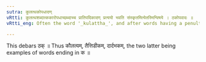```yaml
---
sutra: कुलत्थकोपधादण्
vRtti: कुलत्थशब्दात्ककारोपधाच्छब्दाच्च प्रातिपदिकादण् प्रत्ययो भवति संस्कृतमित्येतस्मिन्विषये । ठकोपवादः ॥
vRtti_eng: Often the word '_kulattha_', and after words having a penultimate क्, the affix अण् is added in the sense of 'refined or prepared therewith'.

---
```

This debars ठक् ॥ Thus कौलत्यम्, तैत्तिडीकम्, दार्दभकम्, the two latter being examples of words ending in क ॥